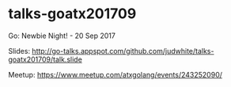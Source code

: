 # talks-goatx201709
Go: Newbie Night! - 20 Sep 2017

Slides: http://go-talks.appspot.com/github.com/judwhite/talks-goatx201709/talk.slide

Meetup: https://www.meetup.com/atxgolang/events/243252090/

